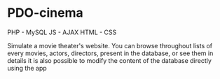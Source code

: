 # PDO-cinema

PHP - MySQL 
JS - AJAX
HTML - CSS 

Simulate a movie theater's website.
You can browse throughout lists of every movies, actors, directors, present in the database, or see them in details
it is also possible to modify the content of the database directly using the app
